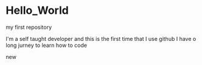 # Hello_World
my first repository

I'm a self taught developer and this is the first time that I use github 
I have o long jurney to learn how to code

new
